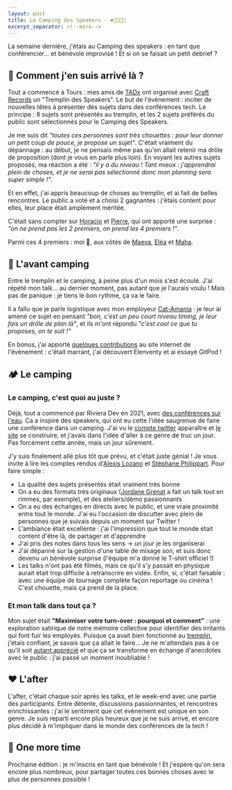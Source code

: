 ```yaml
---
layout: post
title: Le Camping des Speakers - ❤🎉🤯🤿🤩
excerpt_separator: <!--more-->
---
```


La semaine dernière, j'étais au Camping des speakers : en tant que conférencier... et bénévole improvisé !
Et si on se faisait un petit débrief ? <!--more-->

## 🤔 Comment j'en suis arrivé là ?
Tout a commencé à Tours : mes amis de [TADx](http://tadx.fr/) ont organisé avec [Craft Records](https://craftsrecords.org/) un "Tremplin des Speakers".
Le but de l'évènement : inciter de nouvelles têtes à présenter des sujets dans des conférences tech.
Le principe : 8 sujets sont présentés au tremplin, et les 2 sujets préférés du public sont sélectionnés pour le Camping des Speakers.

Je me suis dit *"toutes ces personnes sont très chouettes : pour leur donner un petit coup de pouce, je propose un sujet"*.
C'était vraiment du dépannage : au début, je ne pensais même pas qu'on allait retenir ma drôle de proposition (dont je vous en parle plus loin).
En voyant les autres sujets proposés, ma réaction a été : *"il y a du niveau ! Tant mieux : j'apprendrai plein de choses, et je ne serai pas sélectionné donc mon planning sera super simple !"*.

Et en effet, j'ai appris beaucoup de choses au tremplin, et ai fait de belles rencontres.
Le public a voté et a choisi 2 gagnantes : j'étais content pour elles, leur place était amplement méritée.

C'était sans compter sur [Horacio](https://twitter.com/LostInBrittany) et [Pierre](https://twitter.com/ptibulle), qui ont apporté une surprise : *"on ne prend pas les 2 premiers, on prend les 4 premiers !"*.

Parmi ces 4 premiers : moi 🤯, aux côtés de [Maeva](https://twitter.com/maevanap), [Eléa](https://twitter.com/EleaPetton) et [Maha](https://twitter.com/MahaALSayasneh). 

## 📅 L'avant camping
Entre le tremplin et le camping, à peine plus d'un mois s'est écoulé.
J'ai répété mon talk... au dernier moment, pas autant que je l'aurais voulu !
Mais pas de panique : je tiens le bon rythme, ça va le faire.

Il a fallu que je parle logistique avec mon employeur [Cat-Amania](https://www.cat-amania.com/) : je leur ai amené ce sujet en pensant *"bon, c'est un peu court niveau timing, je leur fais un drôle de plan là"*, et ils m'ont répondu *"c'est cool ce que tu proposes, on te suit !"*

En bonus, j'ai apporté [quelques contributions](https://github.com/RdvSpeakers/camping-des-speakers-website/pulls?q=is%3Apr+author%3Alucienbill+) au site internet de l'évènement : c'était marrant, j'ai découvert Elenventy et ai essayé GitPod !
## 🏕 Le camping
### Le camping, c'est quoi au juste ? 
Déjà, tout a commencé par Riviera Dev en 2021, avec [des conférences sur l'eau](https://twitter.com/JulienTopcu/status/1410953961415262210).
Ca a inspiré des speakers, qui ont eu cette l'idée saugrenue de faire une conférence dans un camping.
J'ai vu le [compte twitter](https://twitter.com/CampingSpeakers) apparaître et [le site](https://camping-speakers.fr/) se construire, et j'avais dans l'idée d'aller à ce genre de truc un jour.
Pas forcément cette année, mais un jour sûrement.

J'y suis finalement allé plus tôt que prévu, et c'était juste génial !
Je vous invite à lire les comptes rendus d'[Alexis Lozano](https://alexis-lozano.com/le-camping-des-speakers-2022-1/) et [Stéphane Philippart](https://philippart-s.github.io/blog/articles/conf%C3%A9rences/camping-speakers-2022/).
Pour faire simple : 

- La qualité des sujets présentés était vraiment très bonne
- On a eu des formats très originaux ([Jordane Grenat](https://twitter.com/JoGrenat) a fait un talk tout en rimmes, par exemple), et des ateliers/démo passionnants
- On a eu des échanges en directs avec le public, et une vraie proximité entre tout le monde. J'ai eu l'occasion de discutter avec plein de personnes que je suivais depuis un moment sur Twitter !
- L'ambiance était excellente : j'ai l'impression que tout le monde était content d'être là, de partager et d'apprendre
- J'ai pris des notes dans tous les sens -> un jour je les organiserai
- J'ai dépanné sur la gestion d'une table de mixage son, et suis donc devenu un bénévole surprise (l'équipe m'a donné le T-shirt officiel !)
- Les talks n'ont pas été filmés, mais ce qu'il s'y passait en physique aurait était trop difficile à retranscrire en vidéo. Enfin, si, c'était faisable : avec une équipe de tournage complète façon reportage ou cinéma ! C'est chouette, mais ça prend de la place.

### Et mon talk dans tout ça ?
Mon sujet était **"Maximiser votre turn-over : pourquoi et comment"** : une exploration satirique de notre mémoire collective pour identifier des irritants qui font fuir les employés.
Puisque ça avait bien fonctionné au [tremplin](https://www.youtube.com/watch?v=T62kUPATr2c), j'étais confiant, je savais que ça allait le faire... Je ne m'attendais pas à ce qu'il soit [autant apprécié](https://twitter.com/bdauvissat/status/1535695327470272512) et que ça se transforme en échange d'anecdotes avec le public : j'ai passé un moment inoubliable !

## ❤ L'after
L'after, c'était chaque soir après les talks, et le week-end avec une partie des participants.
Entre détente, discussions passionnantes, et rencontres enrichissantes : j'ai le sentiment que cet évènement est unique en son genre.
Je suis reparti encore plus heureux que je ne suis arrivé, et encore plus décidé à m'impliquer dans le monde des conférences de la tech !

## 🔁 One more time
Prochaine édition : je m'inscris en tant que bénévole !
Et j'espère qu'on sera encore plus nombreux, pour partager toutes ces bonnes choses avec le plus de personnes possible !
